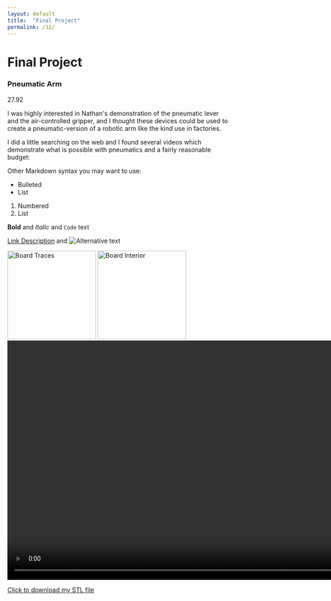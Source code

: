 ```yaml
---
layout: default
title:  "Final Project"
permalink: /12/
---
```


# Final Project

### Pneumatic Arm

27.92

I was highly interested in Nathan's demonstration of the pneumatic lever and the air-controlled gripper, and I thought these devices could be used to create a pneumatic-version of a robotic arm like the kind use in factories.

I did a little searching on the web and I found several videos which demonstrate what is possible with pneumatics and a fairly reasonable budget:

Other Markdown syntax you may want to use:

- Bulleted
- List

1. Numbered
2. List

**Bold** and _Italic_ and `Code` text

<!-- You can include comments that will not be translated to HTML -->

<!-- You can include links and images in the following format: -->

[Link Description](url) and ![Alternative text](motor.jpg)


<!-- Or, you can also directly include HTML, for example to make a split image -->

<img src="board1.jpg" alt="Board Traces" style="height: 200px; max-width: 48%">
<img src="board2.jpg" alt="Board Interior" style="height: 200px; max-width: 48%">


<!-- You can also use HTML tags to include a video -->
<video width="955" height="541" controls>
	<source src="demo.mp4" type="video/mp4">
</video>

<!-- Or to add a download link to any (reasonably small) file in your permalink directory -->

<a href='cube.stl' download>Click to download my STL file</a>
